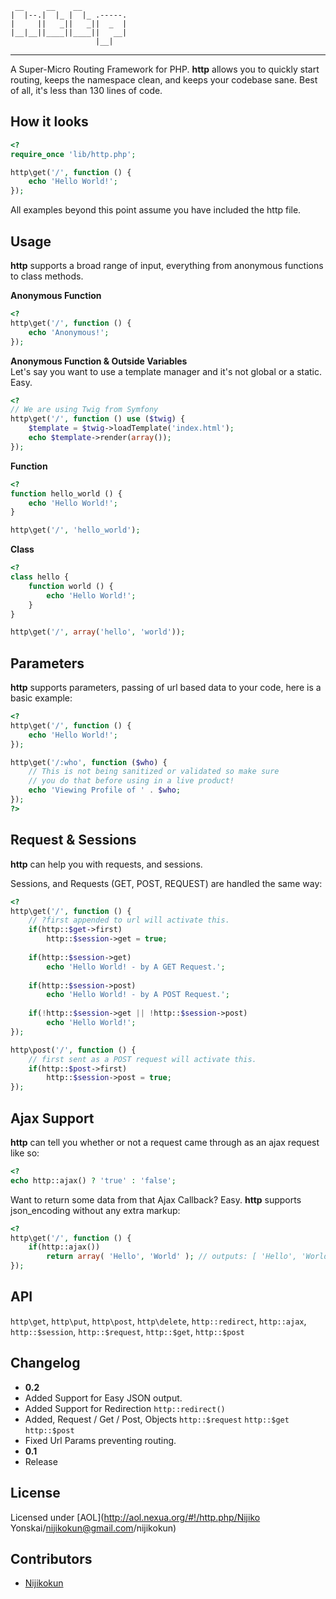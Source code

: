      __     __    __          
    |  |--.|  |_ |  |_ .-----.
    |     ||   _||   _||  _  |
    |__|__||____||____||   __|
                       |__|   
-----
A Super-Micro Routing Framework for PHP. **http** allows you to quickly start routing, 
keeps the namespace clean, and keeps your codebase sane. Best of all, it's less than 130 lines
of code.

How it looks
------
``` php
<?
require_once 'lib/http.php';

http\get('/', function () {
    echo 'Hello World!';
});
```

All examples beyond this point assume you have included the http file.

Usage
------
**http** supports a broad range of input, everything from anonymous functions to class methods.

**Anonymous Function**

``` php
<?
http\get('/', function () {
    echo 'Anonymous!';
});
```

**Anonymous Function & Outside Variables**<br />
Let's say you want to use a template manager and it's not global or a static. Easy.

``` php
<?
// We are using Twig from Symfony
http\get('/', function () use ($twig) {
    $template = $twig->loadTemplate('index.html');
    echo $template->render(array());
});
```

**Function**

``` php
<?
function hello_world () {
    echo 'Hello World!';
}

http\get('/', 'hello_world');
```

**Class**

``` php
<?
class hello {
    function world () {
        echo 'Hello World!';
    }
}

http\get('/', array('hello', 'world'));
```

Parameters
------
**http** supports parameters, passing of url based data to your code, here is a basic example:

``` php
<?
http\get('/', function () {
    echo 'Hello World!';
});

http\get('/:who', function ($who) {
    // This is not being sanitized or validated so make sure
    // you do that before using in a live product!
    echo 'Viewing Profile of ' . $who;
});
?>
```

Request & Sessions
-------
**http** can help you with requests, and sessions.

Sessions, and Requests (GET, POST, REQUEST) are handled the same way:

``` php
<?
http\get('/', function () {
    // ?first appended to url will activate this.
    if(http::$get->first)
        http::$session->get = true;
        
    if(http::$session->get)
        echo 'Hello World! - by A GET Request.';
        
    if(http::$session->post)
        echo 'Hello World! - by A POST Request.';
    
    if(!http::$session->get || !http::$session->post)
        echo 'Hello World!';
});

http\post('/', function () {
    // first sent as a POST request will activate this.
    if(http::$post->first)
        http::$session->post = true;
});
```

Ajax Support
-------
**http** can tell you whether or not a request came through as an ajax request like so:

``` php
<?
echo http::ajax() ? 'true' : 'false';
```

Want to return some data from that Ajax Callback? Easy. 
**http** supports json_encoding without any extra markup:

``` php
<?
http\get('/', function () {
    if(http::ajax())
        return array( 'Hello', 'World' ); // outputs: [ 'Hello', 'World' ]
});
```

API
------
`http\get`, 
`http\put`, 
`http\post`, 
`http\delete`, 
`http::redirect`, 
`http::ajax`, 
`http::$session`, 
`http::$request`, 
`http::$get`, 
`http::$post`

Changelog
-------
- **0.2** 
 - Added Support for Easy JSON output.
 - Added Support for Redirection `http::redirect()`
 - Added, Request / Get / Post, Objects `http::$request` `http::$get` `http::$post`
 - Fixed Url Params preventing routing.
- **0.1**
 - Release

License
-------
Licensed under [AOL](http://aol.nexua.org/#!/http.php/Nijiko Yonskai/nijikokun@gmail.com/nijikokun)

Contributors
-------
- [Nijikokun](http://twitter.com/nijikokun)